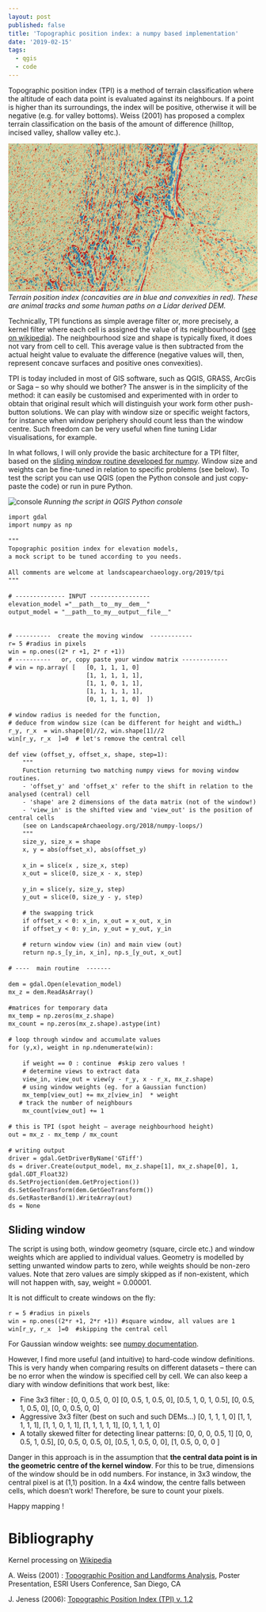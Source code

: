 ```yaml
---
layout: post
published: false
title: 'Topographic position index: a numpy based implementation'
date: '2019-02-15'
tags:
  - qgis
  - code
---
```



Topographic position index (TPI) is a method of terrain classification where the altitude of each data point is evaluated against its neighbours. If a point is higher than its surroundings, the index will be positive, otherwise it will be negative (e.g. for valley bottoms). Weiss (2001) has proposed a complex terrain classification on the basis of the amount of difference (hilltop, incised valley, shallow valley etc.).

![tpi](/figures/TPI.png)
*Terrain position index (concavities are in blue and convexities in red). These are animal tracks and some human paths on a Lidar derived DEM.* 

Technically, TPI functions as simple average filter or, more precisely, a kernel filter where each cell is assigned the value of its neighbourhood ([see on wikipedia](https://en.wikipedia.org/wiki/Kernel_(image_processing))). The neighbourhood size and shape is typically fixed, it does not vary from cell to cell. This average value is then subtracted from the actual height value to evaluate the difference (negative values will, then, represent concave surfaces and positive ones convexities).  

TPI is today included in most of GIS software, such as QGIS, GRASS, ArcGis or Saga – so why should we bother? The answer is in the simplicity of the method: it can easily be customised and experimented with in order to obtain that original result which will distinguish your work form other push-button solutions. We can play with window size or specific weight factors, for instance when window periphery should count less than the window centre. Such freedom can be very useful when fine tuning Lidar visualisations, for example. 

In what follows, I will only provide the basic architecture for a TPI filter, based on the [sliding window routine developed for numpy](https://landscapearchaeology.org/2018/numpy-loops/). Window size and weights can be fine-tuned in relation to specific problems (see below). To test the script you can use QGIS (open the Python console and just copy-paste the code) or run in pure Python. 

![console](/figures/console.jpg)
*Running the script in QGIS Python console*

```
import gdal
import numpy as np

"""
Topographic position index for elevation models, 
a mock script to be tuned according to you needs.

All comments are welcome at landscapearchaeology.org/2019/tpi
"""

# -------------- INPUT -----------------
elevation_model ="__path__to__my__dem__"
output_model = "__path__to_my__output__file__"


# ----------  create the moving window  ------------
r= 5 #radius in pixels
win = np.ones((2* r +1, 2* r +1))
# ----------   or, copy paste your window matrix -------------
# win = np.array( [   [0, 1, 1, 1, 0]
                      [1, 1, 1, 1, 1],
                      [1, 1, 0, 1, 1],
                      [1, 1, 1, 1, 1],
                      [0, 1, 1, 1, 0]  ])

# window radius is needed for the function,
# deduce from window size (can be different for height and width…)
r_y, r_x  = win.shape[0]//2, win.shape[1]//2
win[r_y, r_x  ]=0  # let's remove the central cell 

def view (offset_y, offset_x, shape, step=1):
    """
    Function returning two matching numpy views for moving window routines.
    - 'offset_y' and 'offset_x' refer to the shift in relation to the analysed (central) cell 
    - 'shape' are 2 dimensions of the data matrix (not of the window!)
    - 'view_in' is the shifted view and 'view_out' is the position of central cells
    (see on LandscapeArchaeology.org/2018/numpy-loops/)
    """
    size_y, size_x = shape
    x, y = abs(offset_x), abs(offset_y)
    
    x_in = slice(x , size_x, step) 
    x_out = slice(0, size_x - x, step)

    y_in = slice(y, size_y, step)
    y_out = slice(0, size_y - y, step)
 
    # the swapping trick    
    if offset_x < 0: x_in, x_out = x_out, x_in                                 
    if offset_y < 0: y_in, y_out = y_out, y_in
 
    # return window view (in) and main view (out)
    return np.s_[y_in, x_in], np.s_[y_out, x_out]

# ----  main routine  -------

dem = gdal.Open(elevation_model)
mx_z = dem.ReadAsArray()

#matrices for temporary data
mx_temp = np.zeros(mx_z.shape)
mx_count = np.zeros(mx_z.shape).astype(int)

# loop through window and accumulate values
for (y,x), weight in np.ndenumerate(win):
    
    if weight == 0 : continue  #skip zero values !
    # determine views to extract data 
    view_in, view_out = view(y - r_y, x - r_x, mx_z.shape)
    # using window weights (eg. for a Gaussian function)
    mx_temp[view_out] += mx_z[view_in]  * weight
   # track the number of neighbours  
    mx_count[view_out] += 1

# this is TPI (spot height – average neighbourhood height)
out = mx_z - mx_temp / mx_count

# writing output 
driver = gdal.GetDriverByName('GTiff')
ds = driver.Create(output_model, mx_z.shape[1], mx_z.shape[0], 1, gdal.GDT_Float32)
ds.SetProjection(dem.GetProjection())
ds.SetGeoTransform(dem.GetGeoTransform())
ds.GetRasterBand(1).WriteArray(out)
ds = None
```

## Sliding window
The script is using both, window geometry (square, circle etc.) and window weights which are applied to individual values. Geometry is modelled by setting unwanted window parts to zero, while weights should be non-zero values. Note that zero values are simply skipped as if non-existent, which will not happen with, say, weight = 0.00001. 

It is not difficult to create windows on the fly: 
```
r = 5 #radius in pixels
win = np.ones((2*r +1, 2*r +1)) #square window, all values are 1
win[r_y, r_x  ]=0  #skipping the central cell
```
For Gaussian window weights: see [numpy documentation]( https://docs.scipy.org/doc/numpy/reference/generated/numpy.random.multivariate_normal.html).

However, I find more useful (and intuitive) to hard-code window definitions. This is very handy when comparing results on different datasets – there can be no error when the window is specified cell by cell. We can also keep a diary with window definitions that work best, like:
-	Fine 3x3 filter : 
                      [0, 0, 0.5, 0, 0]
                      [0, 0.5, 1, 0.5, 0],
                      [0.5, 1, 0, 1, 0.5],
                      [0, 0.5, 1, 0.5, 0],
                      [0, 0, 0.5, 0, 0]
-	Aggressive 3x3 filter (best on such and such DEMs…)
                      [0, 1, 1, 1, 0]
                      [1, 1, 1, 1, 1],
                      [1, 1, 0, 1, 1],
                      [1, 1, 1, 1, 1],
                      [0, 1, 1, 1, 0]
-	A totally skewed filter for detecting linear patterns:
                      [0, 0, 0, 0.5, 1]
                      [0, 0, 0.5, 1, 0.5],
                      [0, 0.5, 0, 0.5, 0],
                      [0.5, 1, 0.5, 0, 0],
                      [1, 0.5, 0, 0, 0 ]

Danger in this approach is in the assumption that **the central data point is in the geometric centre of the kernel window**. For this to be true, dimensions of the window should be in odd numbers. For instance, in 3x3 window, the central pixel is at (1,1) position. In a 4x4 window, the centre falls between cells, which doesn’t work! Therefore, be sure to count your pixels. 

Happy mapping !

# Bibliography
Kernel processing on [Wikipedia ](https://en.wikipedia.org/wiki/Kernel_(image_processing))

A. Weiss (2001) : [Topographic Position and Landforms Analysis]( http://www.jennessent.com/downloads/tpi-poster-tnc_18x22.pdf), Poster Presentation, ESRI Users Conference, San Diego, CA

J. Jeness (2006): [Topographic Position Index (TPI) v. 1.2](http://www.jennessent.com/downloads/tpi_documentation_online.pdf)


